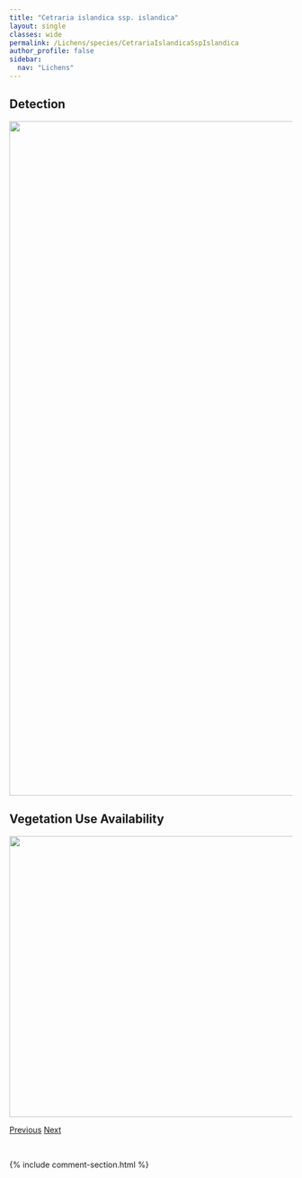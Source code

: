 ```yaml
---
title: "Cetraria islandica ssp. islandica"
layout: single
classes: wide
permalink: /Lichens/species/CetrariaIslandicaSspIslandica
author_profile: false
sidebar:
  nav: "Lichens"
---
```


<h2>Detection</h2>

<a href="https://drive.google.com/uc?export=view&id=1bSPctRLLSGkWQsFHZny-4wtWpTvsm-s-">
<img src="https://drive.google.com/uc?export=view&id=1bSPctRLLSGkWQsFHZny-4wtWpTvsm-s-" height = "1200" width = "800">
</a>


<h2>Vegetation Use Availability</h2>

<a href="https://drive.google.com/uc?export=view&id=1fhAiHhmePXrcadWj64exMDRPrllgEnOh">
<img src="https://drive.google.com/uc?export=view&id=1fhAiHhmePXrcadWj64exMDRPrllgEnOh" height = "500" width = "1000">
</a>


<a href="/DevelopmentWebsite/Lichens/species/CetrariaEricetorumSspReticulata" class="pagination--pager" title="Cetraria ericetorum ssp. reticulata">Previous</a> <a href="/DevelopmentWebsite/Lichens/species/ChaenothecaChrysocephala" class="pagination--pager" title="Chaenotheca chrysocephala">Next</a>

<p>&nbsp;</p>

{% include comment-section.html %}
